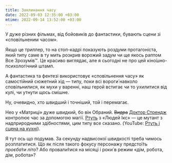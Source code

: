 ```yaml
---
title: Заклинання часу
date: 2022-09-03 12:35:00 +03:00
mtime: 2022-09-14 13:52:00 +03:00
---
```


У дуже різних фільмах, від бойовиків до фантастики, бувають сцени зі «спові́льненим часом».

Якщо це триллер, то на стоп-кадрі показують роздуми протагоніста, який типу саме в ту мить розкрив ворожий задум чи ще якось раптом Все Зрозумів™. Це красиво виглядає, але я сьогодні не про цей кіно́шно-психологічний штамп.

А фантастика та фентезі використовує «сповільнення часу» як самостійний сюжетний хід — типу, поки всі вороги́ навколо спові́льнилися, як мухи у варенні, наш герой встигає чи то ухилитися від кулі, чи утнути щось смішне.

Ну, очевидно, хто швидший і точніший, той і перемагає.

Нео у «Матриці» дуже швидкий, бо він Обраний. ~~Видра~~ [Доктор Стрендж][1] контролює час за допомогою магії. [Ртуть][2] з «Людей Ікс» — це мутант з надприродними здібностями, цим типу все сказано. (YouTube: [Ртуть і сцена на кухні][3]).

Я тут ось що подумав. За секунду надвисокої швидкості треба чимось розплатитися. Що як після такого фокусу персонажу предстої́ть _проєба́ти літо_? Або провали́тися на місяці і роки́ в режим «дім, робота, дім, робота»?

[1]: https://uk.wikipedia.org/wiki/%D0%94%D0%BE%D0%BA%D1%82%D0%BE%D1%80_%D0%A1%D1%82%D1%80%D0%B5%D0%BD%D0%B4%D0%B6_(%D1%84%D1%96%D0%BB%D1%8C%D0%BC,_2016)
[2]: https://uk.wikipedia.org/wiki/%D0%A0%D1%82%D1%83%D1%82%D1%8C_(%D0%BF%D0%B5%D1%80%D1%81%D0%BE%D0%BD%D0%B0%D0%B6)
[3]: https://www.youtube.com/watch?v=T9GFyZ5LREQ
